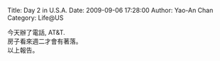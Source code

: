 Title: Day 2 in U.S.A.
Date: 2009-09-06 17:28:00
Author: Yao-An Chan
Category: Life@US


<div class='post'>
今天辦了電話, AT&amp;T.<br />房子看來週二才會有著落。<br />以上報告。</div>
